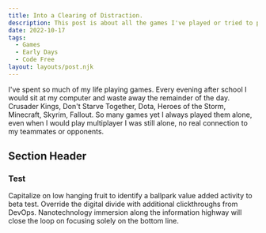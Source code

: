 ```yaml
---
title: Into a Clearing of Distraction.
description: This post is about all the games I've played or tried to play with friends since the start of Uni this year.
date: 2022-10-17
tags:
  - Games 
  - Early Days
  - Code Free
layout: layouts/post.njk
---
```

I've spent so much of my life playing games. Every evening after school I would sit at my computer and waste away the remainder of the day. Crusader Kings, Don't Starve Together, Dota, Heroes of the Storm, Minecraft, Skyrim, Fallout. So many games yet I always played them alone, even when I would play multiplayer I was still alone, no real connection to my teammates or opponents.
## Section Header
### Test
Capitalize on low hanging fruit to identify a ballpark value added activity to beta test. Override the digital divide with additional clickthroughs from DevOps. Nanotechnology immersion along the information highway will close the loop on focusing solely on the bottom line.
<!-- __excludehullblogs__ -->
